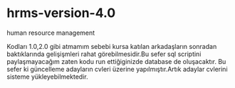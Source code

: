 # hrms-version-4.0
human resource management

Kodları 1.0,2.0 gibi atmamım sebebi kursa katılan arkadaşların sonradan baktıklarında gelişişmleri rahat görebilmesidir.Bu sefer sql scriptini paylaşmayacağım zaten kodu run ettiğiginizde database de oluşacaktır.
Bu sefer ki güncelleme adayların cvleri üzerine yapılmıştır.Artık adaylar cvlerini sisteme yükleyebilmektedir.
